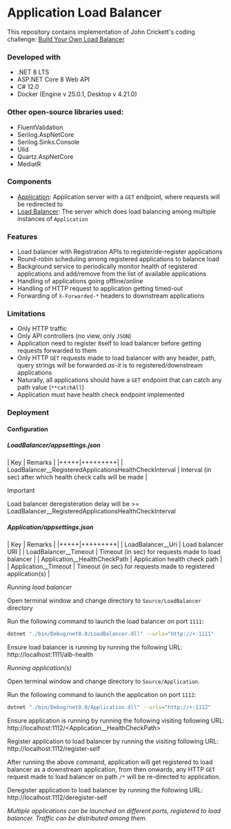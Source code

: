 # Application Load Balancer

This repository contains implementation of John Crickett's coding challenge:
[Build Your Own Load Balancer](https://codingchallenges.fyi/challenges/challenge-load-balancer)

### Developed with
- .NET 8 LTS
- ASP.NET Core 8 Web API
- C# 12.0
- Docker (Engine v 25.0.1, Desktop v 4.21.0)

### Other open-source libraries used:
- FluentValidation 
- Serilog.AspNetCore 
- Serilog.Sinks.Console
- Ulid
- Quartz.AspNetCore
- MediatR

### Components
- [Application](/Application): Application server with a `GET` endpoint, where requests will be redirected to
- [Load Balancer](/LoadBalancer): The server which does load balancing among multiple instances of `Application`

### Features
- Load balancer with Registration APIs to register/de-register applications
- Round-robin scheduling among registered applications to balance load
- Background service to periodically monitor health of registered applications and add/remove from the list of available applications
- Handling of applications going offline/online
- Handling of HTTP request to application getting timed-out
- Forwarding of `X-Forwarded-*` headers to downstream applications

### Limitations
- Only HTTP traffic
- Only API controllers (no view, only `JSON`)
- Application need to register itself to load balancer before getting requests forwarded to them
- Only HTTP `GET` requests made to load balancer with any header, path, query strings will be forwarded *as-it* is to registered/downstream applications
- Naturally, all applications should have a `GET` endpoint that can catch any path value (`**catchAll`)
- Application must have health check endpoint implemented

### Deployment

#### Configuration

##### LoadBalancer/appsettings.json

| Key | Remarks |
|+++++|+++++++++|
| LoadBalancer__RegisteredApplicationsHealthCheckInterval | Interval (in sec) after which health check calls will be made |

> [!IMPORTANT]
> Load balancer deregisteration delay will be >= LoadBalancer__RegisteredApplicationsHealthCheckInterval

##### Application/appsettings.json

| Key | Remarks |
|+++++|+++++++++|
| LoadBalancer__Uri | Load balancer URI |
| LoadBalancer__Timeout | Timeout (in sec) for requests made to load balancer |
| Application__HealthCheckPath | Application health check path |
| Application__Timeout | Timeout (in sec) for requests made to registered application(s) |

*Running load balancer*

Open terminal window and change directory to `Source/LoadBalancer` directory

Run the following command to launch the load balancer on port `1111`:
```bash
dotnet "./bin/Debug/net8.0/LoadBalancer.dll" --urls="http://+:1111"
```

Ensure load balancer is running by running the following URL: http://localhost:1111/alb-health

*Running application(s)*

Open terminal window and change directory to `Source/Application`.

Run the following command to launch the application on port `1112`:
```bash
dotnet "./bin/Debug/net8.0/Application.dll" --urls="http://+:1112"
```

Ensure application is running by running the following visiting following URL: http://localhost:1112/<Application__HealthCheckPath>

Register application to load balancer by running the visiting following URL: http://localhost:1112/register-self

After running the above command, application will get registered to load balancer as a downstream application,
from then onwards, any HTTP `GET` request made to load balancer on path `/*` will be re-directed to application.

Deregister application to load balancer by running the following URL: http://localhost:1112/deregister-self

*Multiple applications can be launched on different ports, registered to load balancer. Traffic can be distributed among them.*